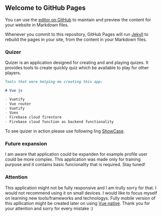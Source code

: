 ## Welcome to GitHub Pages

You can use the [editor on GitHub](https://github.com/Szajrii/quizer/edit/master/README.md) to maintain and preview the content for your website in Markdown files.

Whenever you commit to this repository, GitHub Pages will run [Jekyll](https://jekyllrb.com/) to rebuild the pages in your site, from the content in your Markdown files.

### Quizer

Quizer is an application designed for creating and and playing quizes. It provides tools to create quickly quiz which be available to play for other players. 

```markdown
Tools that were helping me creating this app:

# Vue js

- Vuetify
- Vue router
- Vuetify
- Vuex
- Firebase cloud firestore
- Firebase cloud function as backend functionality 

```

To see quizer in action please use following ling [ShowCase](https://storage.googleapis.com/mszarek/quizer/index.html).

### Future expansion

I am aware that application could be expanden for example profile user could be more complex. This application was made only for training purpose and it contains basic funcionality that is required. Stay tuned!

### Attention

This application might not be fully responsive and I am trully sorry for that. I would not recommend using it on small devices. I would like to focus myself on learning new tools/frameworks and technologys. Fully mobile version of this apllication might be created later on using [Vue native](https://vue-native.io/). Thank you for your attention and sorry for every mistake :)
